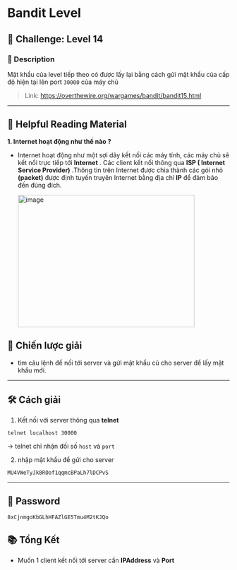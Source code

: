 # Bandit Level

## 🧩 Challenge: Level 14

### 📝 Description
Mật khẩu của level tiếp theo có được lấy lại bằng cách gửi mật khẩu của cấp độ hiện tại lên port `30000` của máy chủ

> Link: https://overthewire.org/wargames/bandit/bandit15.html

---

## 📖 Helpful Reading Material
**1. Internet hoạt động như thế nào ?**
- Internet hoạt động như một sợi dây kết nối các máy tính, các máy chủ sẽ kết nối trực tiếp tới **Internet** . Các client kết nối thông qua **ISP ( Internet Service Provider)** .Thông tin trên Internet được chia thành các gói nhỏ **(packet)** được định tuyến truyên Internet bằng địa chỉ **IP** để đảm bảo đến đúng đích.
  
  <img width="400" height="300" alt="image" src="https://github.com/user-attachments/assets/92a04303-93a0-468d-a7be-9f1e5f4a5f09" />

  

## 🧠 Chiến lược giải
- tìm câu lệnh để nối tới server và gửi mật khẩu cũ cho server để lấy mật khẩu mới.

---

## 🛠️ Cách giải

1. Kết nối với server thông qua **telnet**
```
telnet localhost 30000
```
-> telnet chỉ nhận đối số `host` và `port`

 2. nhập mật khẩu để gửi cho server

```
MU4VWeTyJk8ROof1qqmcBPaLh7lDCPvS
```
---

## 🏁 Password

```
8xCjnmgoKbGLhHFAZlGE5Tmu4M2tKJQo

```

## 📚 Tổng Kết

  - Muốn 1 client kết nối tới server cần **IPAddress** và **Port**

